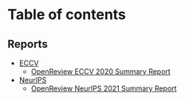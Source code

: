 # Table of contents

## Reports

* [ECCV](README.md)
  * [OpenReview ECCV 2020 Summary Report](reports/eccv/openreview-eccv-2020-summary-report.md)
* [NeurIPS](<README (1).md>)
  * [OpenReview NeurIPS 2021 Summary Report](reports/neurips/openreview-neurips-2021-summary-report.md)
